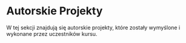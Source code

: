 
# Autorskie Projekty

W tej sekcji znajdują się autorskie projekty, które zostały wymyślone i wykonane przez uczestników kursu.
